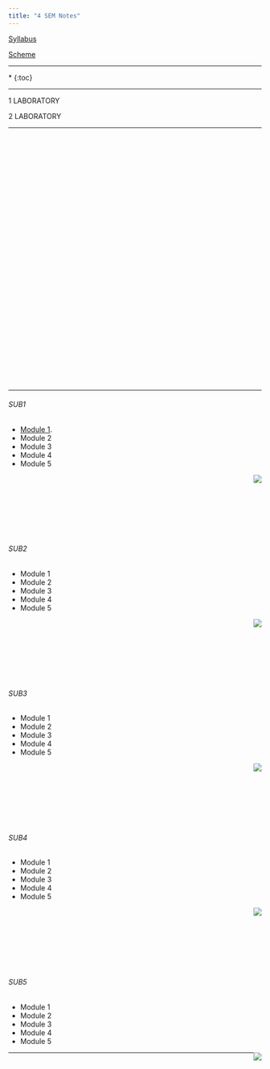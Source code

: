 ```yaml
---
title: "4 SEM Notes"
---
```



<a target="_blank" href="https://drive.google.com/file/d/0B9cqMjKT9M-dNFk0OXBEWUwzbzA/view?usp=sharing">Syllabus</a>

<a target="_blank" href="https://drive.google.com/open?id=0B9cqMjKT9M-dcXdjRjZMSlNsTkE">Scheme</a>

<hr>

<nav class="toc" markdown="1">
*   
{:toc}
</nav>

<hr>

 1 LABORATORY


 2 LABORATORY

<hr>

<br><br><br><br><br><br><br><br><br><br><br><br><br><br><br><br><br><br><br><br><br><br><br><br><br><br><br><br><br>

<hr>


###### SUB1

* <a target="_blank"  href="https://drive.google.com/open?id=0B9cqMjKT9M-demw0RnBHTFZ1UU0">Module 1</a>.
* Module 2 
* Module 3  
* Module 4 
* Module 5

<a href="#" style="float: right;">
  <img src="https://ecernsit.github.io/assets/top.png"   style="float: right;"  style="width:42px;height:42px;border:0;">
</a>
<br><br><br><br><br><br><br>

###### SUB2

* Module 1
* Module 2 
* Module 3  
* Module 4 
* Module 5

<a href="#" style="float: right;">
  <img src="https://ecernsit.github.io/assets/top.png"   style="float: right;"  style="width:42px;height:42px;border:0;">
</a><br><br><br><br><br><br><br>

###### SUB3

* Module 1
* Module 2 
* Module 3  
* Module 4 
* Module 5

<a href="#" style="float: right;">
  <img src="https://ecernsit.github.io/assets/top.png"   style="float: right;"  style="width:42px;height:42px;border:0;">
</a><br><br><br><br><br><br><br>



###### SUB4

* Module 1
* Module 2 
* Module 3  
* Module 4 
* Module 5

<a href="#" style="float: right;">
  <img src="https://ecernsit.github.io/assets/top.png"   style="float: right;"  style="width:42px;height:42px;border:0;">
</a><br><br><br><br><br><br><br>


###### SUB5

* Module 1
* Module 2 
* Module 3  
* Module 4 
* Module 5

<a href="#" style="float: right;">
  <img src="https://ecernsit.github.io/assets/top.png"   style="float: right;"  style="width:42px;height:42px;border:0;">
</a>


<hr>
